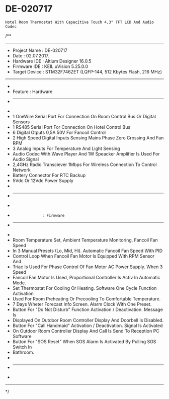 # DE-020717
	Hotel Room Thermostat With Capacitive Touch 4,3" TFT LCD And Audio Codec


/**
 ******************************************************************************
 * Project Name		: DE-020717
 * Date				: 02.07.2017.
 * Hardware IDE		: Altium Designer 16.0.5
 * Firmware IDE		: KEIL uVision 5.25.0.0
 * Target Device	: STM32F746ZET  (LQFP-144, 512 Kbytes Flash, 216 MHz)
 ******************************************************************************
 * 
 * Feature			: Hardware 	
 * ----------------------------------------------------------------------------
 *	
 *	1 OneWire Serial Port For Connection On Room Control Bus Or Digital Sensors
 *	1 RS485 Serial Port For Connection On Hotel Control Bus
 *	6 Digital Otputs 0,5A 50V For Fancoil Control
 *	2 High Speed Digital Inputs Sensing Mains Phase Zero Crossing And Fan RPM
 *	3 Analog Inputs For Temperature And Light Sensing
 *	Audio Codec With Wave Player And 1W Speacker Amplifier Is Used For Audio Signal
 *	2,4GHz Radio Transciever 1Mbps For Wireless Connection To Control Network
 *	Battery Connector For RTC Backup 
 *	5Vdc Or 12Vdc Power Supply
 *
 * ----------------------------------------------------------------------------
 *	
 *					: Firmware
 * ----------------------------------------------------------------------------
 *	
 *	Room Temperature Set, Ambient Temperature Monitoring, Fancoil Fan Speed
 *	In 3 Manual Presets (Lo, Mid, Hi). Automatic Fancoil Fan Speed With PID 
 *	Control Loop When Fancoil Fan Motor Is Equipped With RPM Sensor And  
 *	Triac Is Used For Phase Control Of Fan Motor AC Power Supply. When 3 Speed
 *	Fancoil Fan Motor Is Used, Proportional Controller Is Activ In Automatic Mode.
 *	Set Thermostat For Cooling Or Heating. Software One Cycle Function Activation
 * 	Used For Room Preheating Or Precooling To Comfortable Temperature.
 *	7 Days Wheter Forecast Info Screen. Alarm Clock With One Preset.
 *	Button For "Do Not Disturb" Function Activation / Deactivation. Message Is 
 *	Displayed On Outdoor Room Controller Display And Doorbell Is Disabled.
 *	Button For "Call Handmaid" Activation / Deactivation. Signal Is Activated
 *	On Outdoor Room Controller Display And Call Is Send To Reception PC Software
 *	Button For "SOS Reset" When SOS Alarm Is Activated By Pulling SOS Switch In
 *	Bathroom. 
 *
 * ----------------------------------------------------------------------------
 *
 ******************************************************************************
 */